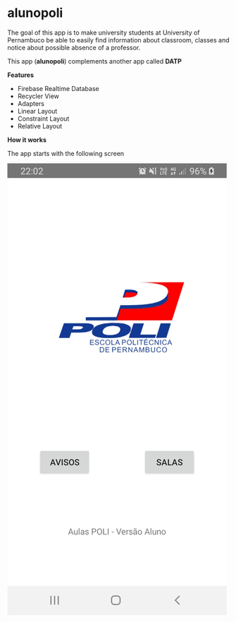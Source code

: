 # alunopoli

The goal of this app is to make university students at University of Pernambuco be able to easily find information about
classroom, classes and notice about possible absence of a professor.

This app (**alunopoli**) complements another app called **DATP**

**Features**
- Firebase Realtime Database
- Recycler View
- Adapters
- Linear Layout
- Constraint Layout
- Relative Layout

**How it works**

The app starts with the following screen

![screenshot](images/screenStart.jpeg)




